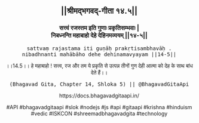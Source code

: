 <center><h2>||श्रीमद्‍भगवद्‍-गीता १४.५||</h2>
<h3>सत्त्वं रजस्तम इति गुणाः प्रकृतिसम्भवाः |<br/>निबध्नन्ति महाबाहो देहे देहिनमव्ययम् ||१४-५||</h3>
<pre>sattvaṃ rajastama iti guṇāḥ prakṛtisambhavāḥ .<br/>nibadhnanti mahābāho dehe dehinamavyayam ||14-5||</pre>
<p>।।14.5।। हे महाबाहो ! सत्त्व, रज और तम ये प्रकृति से उत्पन्न तीनों गुण देही आत्मा को देह के साथ बांध देते हैं।।</p>
<pre>(Bhagavad Gita, Chapter 14, Shloka 5) || @BhagavadGitaApi</pre><p>https://docs.bhagavadgitaapi.in/</p><p>#API #bhagavadgitaapi #slok #nodejs #js #api #gitaapi #krishna #hinduism #vedic #ISKCON #shreemadbhagavadgita #technology</p></center>